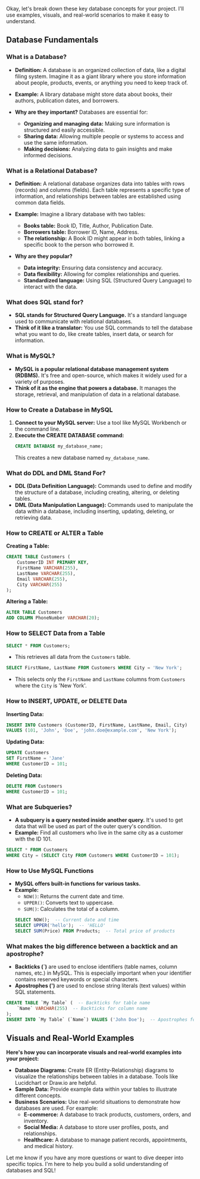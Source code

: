 Okay, let's break down these key database concepts for your project. I'll use examples, visuals, and real-world scenarios to make it easy to understand.

## Database Fundamentals

### What is a Database?

* **Definition:** A database is an organized collection of data, like a digital filing system. Imagine it as a giant library where you store information about people, products, events, or anything you need to keep track of.

* **Example:**  A library database might store data about books, their authors, publication dates, and borrowers.

* **Why are they important?** Databases are essential for:
    * **Organizing and managing data:**  Making sure information is structured and easily accessible.
    * **Sharing data:**  Allowing multiple people or systems to access and use the same information.
    * **Making decisions:**  Analyzing data to gain insights and make informed decisions.

### What is a Relational Database?

* **Definition:** A relational database organizes data into tables with rows (records) and columns (fields). Each table represents a specific type of information, and relationships between tables are established using common data fields.

* **Example:** Imagine a library database with two tables:
    * **Books table:** Book ID, Title, Author, Publication Date.
    * **Borrowers table:** Borrower ID, Name, Address.
    * **The relationship:**  A Book ID might appear in both tables, linking a specific book to the person who borrowed it.

* **Why are they popular?** 
    * **Data integrity:** Ensuring data consistency and accuracy.
    * **Data flexibility:**  Allowing for complex relationships and queries.
    * **Standardized language:** Using SQL (Structured Query Language) to interact with the data.

### What does SQL stand for?

* **SQL stands for Structured Query Language.** It's a standard language used to communicate with relational databases. 
* **Think of it like a translator:** You use SQL commands to tell the database what you want to do, like create tables, insert data, or search for information.

### What is MySQL?

* **MySQL is a popular relational database management system (RDBMS).** It's free and open-source, which makes it widely used for a variety of purposes. 
* **Think of it as the engine that powers a database.** It manages the storage, retrieval, and manipulation of data in a relational database.

### How to Create a Database in MySQL

1. **Connect to your MySQL server:** Use a tool like MySQL Workbench or the command line.
2. **Execute the CREATE DATABASE command:**
    ```sql
    CREATE DATABASE my_database_name; 
    ```
    This creates a new database named `my_database_name`.

### What do DDL and DML Stand For?

* **DDL (Data Definition Language):** Commands used to define and modify the structure of a database, including creating, altering, or deleting tables.
* **DML (Data Manipulation Language):** Commands used to manipulate the data within a database, including inserting, updating, deleting, or retrieving data.

### How to CREATE or ALTER a Table

**Creating a Table:**

```sql
CREATE TABLE Customers (
    CustomerID INT PRIMARY KEY,
    FirstName VARCHAR(255),
    LastName VARCHAR(255),
    Email VARCHAR(255),
    City VARCHAR(255)
);
```

**Altering a Table:**

```sql
ALTER TABLE Customers
ADD COLUMN PhoneNumber VARCHAR(20);
```

### How to SELECT Data from a Table

```sql
SELECT * FROM Customers; 
```
* This retrieves all data from the `Customers` table.

```sql
SELECT FirstName, LastName FROM Customers WHERE City = 'New York'; 
```
* This selects only the `FirstName` and `LastName` columns from `Customers` where the `City` is 'New York'.

### How to INSERT, UPDATE, or DELETE Data

**Inserting Data:**

```sql
INSERT INTO Customers (CustomerID, FirstName, LastName, Email, City)
VALUES (101, 'John', 'Doe', 'john.doe@example.com', 'New York');
```

**Updating Data:**

```sql
UPDATE Customers
SET FirstName = 'Jane'
WHERE CustomerID = 101;
```

**Deleting Data:**

```sql
DELETE FROM Customers
WHERE CustomerID = 101;
```

### What are Subqueries?

* **A subquery is a query nested inside another query.** It's used to get data that will be used as part of the outer query's condition.
* **Example:**  Find all customers who live in the same city as a customer with the ID 101.
```sql
SELECT * FROM Customers
WHERE City = (SELECT City FROM Customers WHERE CustomerID = 101); 
```

### How to Use MySQL Functions

* **MySQL offers built-in functions for various tasks.**
* **Example:** 
    * `NOW()`: Returns the current date and time.
    * `UPPER()`: Converts text to uppercase.
    * `SUM()`: Calculates the total of a column.
    ```sql
    SELECT NOW();  -- Current date and time
    SELECT UPPER('hello');  -- 'HELLO'
    SELECT SUM(Price) FROM Products;  -- Total price of products
    ```

### What makes the big difference between a backtick and an apostrophe?

* **Backticks (`)** are used to enclose identifiers (table names, column names, etc.) in MySQL. This is especially important when your identifier contains reserved keywords or special characters.
* **Apostrophes (')** are used to enclose string literals (text values) within SQL statements.

```sql
CREATE TABLE `My Table` (  -- Backticks for table name
    `Name` VARCHAR(255)  -- Backticks for column name
);
INSERT INTO `My Table` (`Name`) VALUES ('John Doe');  -- Apostrophes for string value
```

## Visuals and Real-World Examples

**Here's how you can incorporate visuals and real-world examples into your project:**

* **Database Diagrams:** Create ER (Entity-Relationship) diagrams to visualize the relationships between tables in a database. Tools like Lucidchart or Draw.io are helpful.
* **Sample Data:** Provide example data within your tables to illustrate different concepts.
* **Business Scenarios:** Use real-world situations to demonstrate how databases are used. For example:
    * **E-commerce:**  A database to track products, customers, orders, and inventory.
    * **Social Media:**  A database to store user profiles, posts, and relationships.
    * **Healthcare:**  A database to manage patient records, appointments, and medical history.

Let me know if you have any more questions or want to dive deeper into specific topics. I'm here to help you build a solid understanding of databases and SQL! 
